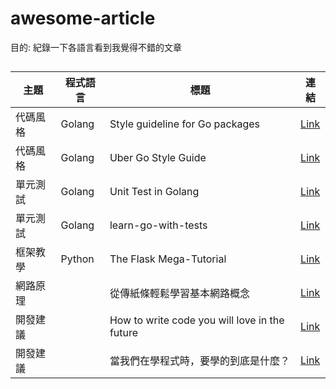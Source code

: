 # awesome-article
目的: 紀錄一下各語言看到我覺得不錯的文章
##
 | 主題 | 程式語言 | 標題   |連結
| ------ | ------ | ------ | ------ |
| 代碼風格 | Golang  |Style guideline for Go packages | [Link](https://rakyll.org/style-packages/) 
| 代碼風格 | Golang  |Uber Go Style Guide | [Link](https://github.com/uber-go/guide/blob/master/style.md) 
| 單元測試 | Golang  |Unit Test in Golang | [Link](https://medium.com/tunaiku-tech/unit-test-in-golang-57a2a896d90d) 
| 單元測試 | Golang  |learn-go-with-tests | [Link](https://github.com/quii/learn-go-with-tests) 
| 框架教學 | Python  |The Flask Mega-Tutorial | [Link](https://blog.miguelgrinberg.com/post/the-flask-mega-tutorial-part-i-hello-world) 
| 網路原理 |    |從傳紙條輕鬆學習基本網路概念 | [Link](https://hulitw.medium.com/learning-tcp-ip-http-via-sending-letter-5d3299203660) 
| 開發建議 |    |How to write code you will love in the future | [Link](https://medium.com/free-code-camp/how-to-write-code-you-will-love-in-the-future-ee5decae5ce4) 
| 開發建議 |    |當我們在學程式時，要學的到底是什麼？ | [Link](https://hulitw.medium.com/learn-coding-9c572c2fb2) 
